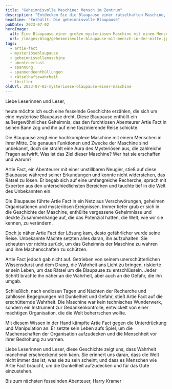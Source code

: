 ```yaml
---
title: "Geheimnisvolle Maschine: Mensch im Zentrum"
description: "Entdecken Sie die Blaupause einer rätselhaften Maschine, die einen Menschen in ihrer Mitte birgt. Ein Geheimnis enthüllt."
headline: "Enthüllt: Die geheimnisvolle Blaupause"
pubDate: 2023-07-02
heroImage:
  alt: Eine Blaupause einer großen mysteriösen Maschine mit einem Menschen in der Mitte
  url: /images/blog/geheimnisvolle-blaupause-mit-mensch-in-der-mitte.jpg
tags:
  - artie-fact
  - mysteriöseblaupause
  - geheimnisvollemaschine
  - abenteuerlust
  - spannung
  - spannendeenthüllungen
  - rätselhaftewahrheit
  - thriller
oldUrl: 2023-07-02-mysterioese-blaupause-einer-maschine
---
```


Liebe Leserinnen und Leser,

heute möchte ich euch eine fesselnde Geschichte erzählen, die sich um eine mysteriöse Blaupause dreht. Diese Blaupause enthüllt ein außergewöhnliches Geheimnis, das den furchtlosen Abenteurer Artie Fact in seinen Bann zog und ihn auf eine faszinierende Reise schickte.

Die Blaupause zeigt eine hochkomplexe Maschine mit einem Menschen in ihrer Mitte. Die genauen Funktionen und Zwecke der Maschine sind unbekannt, doch sie strahlt eine Aura des Mysteriösen aus, die zahlreiche Fragen aufwirft. Was ist das Ziel dieser Maschine? Wer hat sie erschaffen und warum?

Artie Fact, ein Abenteurer mit einer unstillbaren Neugier, stieß auf diese Blaupause während seiner Erkundungen und konnte nicht widerstehen, das Rätsel zu lösen. Er begab sich auf eine umfangreiche Recherche, sprach mit Experten aus den unterschiedlichsten Bereichen und tauchte tief in die Welt des Unbekannten ein.

Die Blaupause führte Artie Fact in ein Netz aus Verschwörungen, geheimen Organisationen und mysteriösen Ereignissen. Immer tiefer grub er sich in die Geschichte der Maschine, enthüllte vergessene Geheimnisse und deckte Zusammenhänge auf, die das Potenzial hatten, die Welt, wie wir sie kennen, zu verändern.

Doch je näher Artie Fact der Lösung kam, desto gefährlicher wurde seine Reise. Unbekannte Mächte setzten alles daran, ihn aufzuhalten. Sie scheuten vor nichts zurück, um das Geheimnis der Maschine zu wahren und ihre Machenschaften zu schützen.

Artie Fact jedoch gab nicht auf. Getrieben von seinem unerschütterlichen Wissensdurst und dem Drang, die Wahrheit ans Licht zu bringen, riskierte er sein Leben, um das Rätsel um die Blaupause zu entschlüsseln. Jeder Schritt brachte ihn näher an die Wahrheit, aber auch an die Gefahr, die ihn umgab.

Schließlich, nach endlosen Tagen und Nächten der Recherche und zahllosen Begegnungen mit Dunkelheit und Gefahr, stieß Artie Fact auf die erschütternde Wahrheit. Die Maschine war kein technisches Wunderwerk, sondern ein Instrument zur Gedankenkontrolle, entwickelt von einer mächtigen Organisation, die die Welt beherrschen wollte.

Mit diesem Wissen in der Hand kämpfte Artie Fact gegen die Unterdrückung und Manipulation an. Er setzte sein Leben aufs Spiel, um die Machenschaften der Organisation aufzudecken und die Menschheit vor ihrer Bedrohung zu warnen.

Liebe Leserinnen und Leser, diese Geschichte zeigt uns, dass Wahrheit manchmal erschreckend sein kann. Sie erinnert uns daran, dass die Welt nicht immer das ist, was sie zu sein scheint, und dass es Menschen wie Artie Fact braucht, um die Dunkelheit aufzudecken und für das Gute einzustehen.

Bis zum nächsten fesselnden Abenteuer,
Harry Kramer
